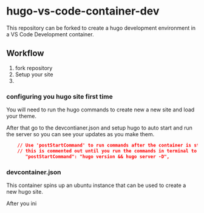 # hugo-vs-code-container-dev

This repository can be forked to create a hugo development environment in a VS Code Development container.

## Workflow

1. fork repository
2. Setup your site
3. 

### configuring you hugo site first time
You will need to run the hugo commands to create new a new site and load your theme. 

After that go to the devcontianer.json and setup hugo to auto start and run the server so you can see your updates as you make them.

```json
	// Use 'postStartCommand' to run commands after the container is started, will run each time.
	// this is commented out until you run the commands in terminal to create your site.
	   "postStartCommand": "hugo version && hugo server -D",
```

### devcontainer.json

This container spins up an ubuntu instance that can be used to create a new hugo site.

After you ini

